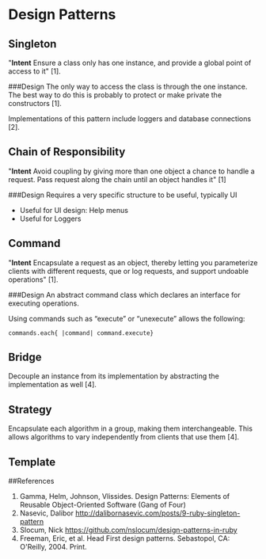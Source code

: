 Design Patterns
=================


Singleton
---------
"**Intent** Ensure a class only has one instance, and provide a global point of access to it" [1].

###Design
The only way to access the class is through the one instance.  The best way to do this is probably to protect or make private the constructors [1].

Implementations of this pattern include loggers and database connections [2].




Chain of Responsibility
-----------------------
"**Intent** Avoid coupling by giving more than one object a chance to handle a request.  Pass request along the chain until an object handles it" [1]

###Design
Requires a very specific structure to be useful, typically UI

- Useful for UI design: Help menus
- Useful for Loggers






Command
-------
"**Intent** Encapsulate a request as an object, thereby letting you parameterize clients with different requests, que or log requests, and support undoable operations" [1].

###Design
An abstract command class which declares an interface for executing operations.

Using commands such as “execute” or “unexecute” allows the following:
	
	commands.each{ |command| command.execute}





Bridge
--------
Decouple an instance from its implementation by abstracting the implementation as well [4].



Strategy
--------
Encapsulate each algorithm in a group, making them interchangeable.  This allows algorithms to vary independently from clients that use them [4].



Template
--------



##References
1. Gamma, Helm, Johnson, Vlissides.  Design Patterns: Elements of Reusable Object-Oriented Software (Gang of Four)
2. Nasevic, Dalibor  http://dalibornasevic.com/posts/9-ruby-singleton-pattern
3. Slocum, Nick		https://github.com/nslocum/design-patterns-in-ruby
4. Freeman, Eric, et al. Head First design patterns. Sebastopol, CA: O'Reilly, 2004. Print.

